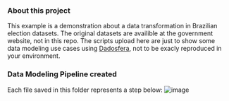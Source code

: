 ### About this project
This example is a demonstration about a data transformation in Brazilian election datasets. The original datasets are availible at the government website, not in this repo. The scripts upload here are just to show some data modeling use cases using [Dadosfera](https://dadosfera.ai/), not to be exacly reproduced in your environment.

### Data Modeling Pipeline created
Each file saved in this folder represents a step below:
![image](https://user-images.githubusercontent.com/79672194/219469434-c2ea8100-b1fd-48f2-afb4-70c30a6b6845.png)

